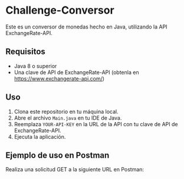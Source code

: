 # Challenge-Conversor

Este es un conversor de monedas hecho en Java, utilizando la API ExchangeRate-API.

## Requisitos

- Java 8 o superior
- Una clave de API de ExchangeRate-API (obtenla en https://www.exchangerate-api.com/)

## Uso

1. Clona este repositorio en tu máquina local.
2. Abre el archivo `Main.java` en tu IDE de Java.
3. Reemplaza `YOUR-API-KEY` en la URL de la API con tu clave de API de ExchangeRate-API.
4. Ejecuta la aplicación.

## Ejemplo de uso en Postman

Realiza una solicitud GET a la siguiente URL en Postman:

